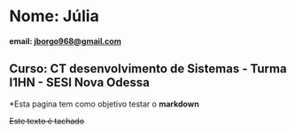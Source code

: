 # Nome: Júlia 

#### email: jborgo968@gmail.com

## Curso: CT desenvolvimento de Sistemas - Turma I1HN - SESI Nova Odessa

*Esta pagina tem como objetivo testar o **markdown**

~~Este texto é tachado~~

